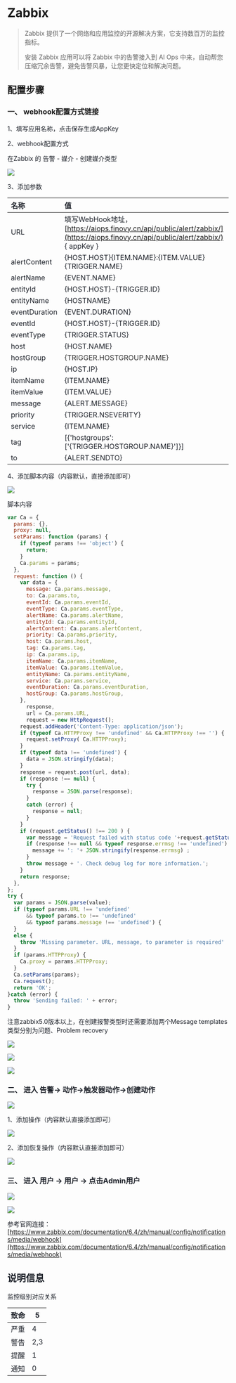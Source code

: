 # Zabbix

> Zabbix 提供了一个网络和应用监控的开源解决方案，它支持数百万的监控指标。
>
> 安装 Zabbix 应用可以将 Zabbix 中的告警接入到 AI Ops 中来，自动帮您压缩冗余告警，避免告警风暴，让您更快定位和解决问题。
>

## 配置步骤
### 一、 webhook配置方式链接
<font style="color:rgb(29, 33, 41);">1、填写应用名称，点击保存生成AppKey</font>

<font style="color:rgb(29, 33, 41);">2、webhook配置方式</font>

<font style="color:rgb(29, 33, 41);">在Zabbix 的 告警 - 媒介 - 创建媒介类型</font>

![](https://cdn.nlark.com/yuque/0/2024/png/43776455/1725443526196-2861fbf9-90ad-4ca1-a81e-b9d0e7e9193f.png)

<font style="color:rgb(29, 33, 41);">3、添加参数</font>

| <font style="color:rgb(29, 33, 41);">名称</font> | <font style="color:rgb(29, 33, 41);">值</font> |
| :--- | :--- |
| <font style="color:rgb(29, 33, 41);">URL</font> | <font style="color:rgb(29, 33, 41);">填写WebHook地址，</font>[https://aiops.finovy.cn/api/public/alert/zabbix/](https://aiops.finovy.cn/api/public/alert/zabbix/)<font style="color:rgb(29, 33, 41);"> { appKey }</font> |
| <font style="color:rgb(29, 33, 41);">alertContent</font> | <font style="color:rgb(29, 33, 41);">{HOST.HOST}{ITEM.NAME}:{ITEM.VALUE}{TRIGGER.NAME}</font> |
| <font style="color:rgb(29, 33, 41);">alertName</font> | <font style="color:rgb(29, 33, 41);">{EVENT.NAME}</font> |
| <font style="color:rgb(29, 33, 41);">entityId</font> | <font style="color:rgb(29, 33, 41);">{HOST.HOST}-{TRIGGER.ID}</font> |
| <font style="color:rgb(29, 33, 41);">entityName</font> | <font style="color:rgb(29, 33, 41);">{HOSTNAME}</font> |
| <font style="color:rgb(29, 33, 41);">eventDuration </font> | <font style="color:rgb(29, 33, 41);">{EVENT.DURATION}</font> |
| <font style="color:rgb(29, 33, 41);">eventId</font> | <font style="color:rgb(29, 33, 41);">{HOST.HOST}-{TRIGGER.ID}</font> |
| <font style="color:rgb(29, 33, 41);">eventType</font> | <font style="color:rgb(29, 33, 41);">{TRIGGER.STATUS}</font> |
| <font style="color:rgb(29, 33, 41);">host</font> | <font style="color:rgb(29, 33, 41);">{HOST.NAME}</font> |
| <font style="color:rgb(29, 33, 41);">hostGroup</font> | <font style="color:rgb(51, 51, 51);">{TRIGGER.HOSTGROUP.NAME}</font> |
| <font style="color:rgb(29, 33, 41);">ip</font> | <font style="color:rgb(29, 33, 41);">{HOST.IP}</font> |
| <font style="color:rgb(29, 33, 41);">itemName</font> | <font style="color:rgb(29, 33, 41);">{ITEM.NAME}</font> |
| <font style="color:rgb(29, 33, 41);">itemValue</font> | <font style="color:rgb(29, 33, 41);">{ITEM.VALUE}</font> |
| <font style="color:rgb(29, 33, 41);">message</font> | <font style="color:rgb(29, 33, 41);">{ALERT.MESSAGE}</font> |
| <font style="color:rgb(29, 33, 41);">priority</font> | <font style="color:rgb(29, 33, 41);">{TRIGGER.NSEVERITY}</font> |
| <font style="color:rgb(29, 33, 41);">service</font> | <font style="color:rgb(29, 33, 41);">{ITEM.NAME}</font> |
| <font style="color:rgb(29, 33, 41);">tag</font> | <font style="color:rgb(29, 33, 41);">[{'hostgroups': ['{TRIGGER.HOSTGROUP.NAME}']}]</font> |
| <font style="color:rgb(29, 33, 41);">to</font> | <font style="color:rgb(29, 33, 41);">{ALERT.SENDTO}</font> |


<font style="color:rgb(29, 33, 41);">4、添加脚本内容（内容默认，直接添加即可）</font>

![](https://cdn.nlark.com/yuque/0/2024/png/930590/1723626003993-a05241c8-3471-4109-be19-fd5dd42ec298.png)

<font style="color:rgb(29, 33, 41);">脚本内容</font>

```javascript
var Ca = {
  params: {},
  proxy: null,
  setParams: function (params) {
    if (typeof params !== 'object') {
      return;
    }
    Ca.params = params;
  },
  request: function () {
    var data = {
      message: Ca.params.message,
      to: Ca.params.to,
      eventId: Ca.params.eventId,
      eventType: Ca.params.eventType,
      alertName: Ca.params.alertName,
      entityId: Ca.params.entityId,
      alertContent: Ca.params.alertContent,
      priority: Ca.params.priority,
      host: Ca.params.host,
      tag: Ca.params.tag,
      ip: Ca.params.ip,
      itemName: Ca.params.itemName,
      itemValue: Ca.params.itemValue,
      entityName: Ca.params.entityName,
      service: Ca.params.service,
      eventDuration: Ca.params.eventDuration,
      hostGroup: Ca.params.hostGroup,
    },
      response,
      url = Ca.params.URL,
      request = new HttpRequest();
    request.addHeader('Content-Type: application/json');
    if (typeof Ca.HTTPProxy !== 'undefined' && Ca.HTTPProxy !== '') {
      request.setProxy( Ca.HTTPProxy);
    }
    if (typeof data !== 'undefined') {
      data = JSON.stringify(data);
    }
    response = request.post(url, data);
    if (response !== null) {
      try {
        response = JSON.parse(response);
      }
      catch (error) {
        response = null;
      }
    }
    if (request.getStatus() !== 200 ) {
      var message = 'Request failed with status code '+request.getStatus();
      if (response !== null && typeof response.errmsg !== 'undefined') {
        message += ': '+ JSON.stringify(response.errmsg) ;
      }
      throw message + '. Check debug log for more information.';
    }
    return response;
  },
};
try {
  var params = JSON.parse(value);
  if (typeof params.URL !== 'undefined'
      && typeof params.to !== 'undefined'
      && typeof params.message !== 'undefined') {
  }
  else {
    throw 'Missing parameter. URL, message, to parameter is required'
  }
  if (params.HTTPProxy) {
    Ca.proxy = params.HTTPProxy;
  }
  Ca.setParams(params);
  Ca.request();
  return 'OK';
}catch (error) {
  throw 'Sending failed: ' + error;
}
```

<font style="color:rgb(29, 33, 41);">注意zabbix5.0版本以上，在创建报警类型时还需要添加两个Message templates类型分别为问题、Problem recovery</font>

![](https://cdn.nlark.com/yuque/0/2024/png/930590/1723626020464-5e2794b0-d389-439e-9175-6fadd6076d60.png)

![](https://cdn.nlark.com/yuque/0/2024/png/930590/1723626024943-e06a03e5-cd9e-458f-8625-ebda27d05a36.png)

![](https://cdn.nlark.com/yuque/0/2024/png/930590/1723626029940-c126037a-6479-4f38-9136-9f2a70b4995c.png)

### <font style="color:rgb(29, 33, 41);">二、 进入 告警-> 动作->触发器动作->创建动作</font>
![](https://cdn.nlark.com/yuque/0/2024/png/930590/1723626040422-0a2a2e77-6449-40a0-9a16-f7722aa88499.png)

<font style="color:rgb(29, 33, 41);">1、添加操作（内容默认直接添加即可）</font>

![](https://cdn.nlark.com/yuque/0/2024/png/930590/1723626047002-bb5b3979-52a1-4d51-bb86-27b1a32dfda0.png)

<font style="color:rgb(29, 33, 41);">2、添加恢复操作（内容默认直接添加即可）</font>

![](https://cdn.nlark.com/yuque/0/2024/png/930590/1723626052845-d4c6661d-99a1-450e-ac8b-8d27e6b39d29.png)

### <font style="color:rgb(29, 33, 41);">三、 进入  用户 -> 用户 -> 点击Admin用户</font>
![](https://cdn.nlark.com/yuque/0/2024/png/930590/1723626061598-09d31883-12a3-475c-9a09-35b844dd1924.png)

![](https://cdn.nlark.com/yuque/0/2024/png/930590/1723626066444-92609b5a-a8e4-4fd0-ab7e-0ed89dd7fdcf.png)

<font style="color:rgb(29, 33, 41);">参考官网连接：</font>[https://www.zabbix.com/documentation/6.4/zh/manual/config/notifications/media/webhook](https://www.zabbix.com/documentation/6.4/zh/manual/config/notifications/media/webhook)

## <font style="color:rgb(29, 33, 41);">说明信息</font>
<font style="color:rgb(29, 33, 41);">监控级别对应关系</font>

| <font style="color:rgb(29, 33, 41);">致命</font> | <font style="color:rgb(29, 33, 41);">5</font> |
| --- | --- |
| <font style="color:rgb(29, 33, 41);">严重</font> | <font style="color:rgb(29, 33, 41);">4</font> |
| <font style="color:rgb(29, 33, 41);">警告</font> | <font style="color:rgb(29, 33, 41);">2,3</font> |
| <font style="color:rgb(29, 33, 41);">提醒</font> | <font style="color:rgb(29, 33, 41);">1</font> |
| <font style="color:rgb(29, 33, 41);">通知</font> | <font style="color:rgb(29, 33, 41);">0</font> |




